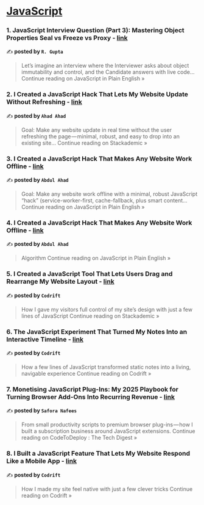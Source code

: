 
<h1><a href=https://medium.com/tag/javascript-development/recommended target="_blank" rel="noopener noreferrer">JavaScript</a></h1>
<h3>1.  JavaScript Interview Question (Part 3): Mastering Object Properties Seal vs Freeze vs Proxy - <a href="https://javascript.plainenglish.io/javascript-interview-question-part-3-mastering-object-properties-seal-vs-freeze-vs-proxy-bfae01fd7285?source=rss------javascript_development-5" target="_blank" rel="noopener noreferrer">link</a></h3>

✍️ **posted by `R. Gupta`**

<blockquote>Let’s imagine an interview where the Interviewer asks about object immutability and control, and the Candidate answers with live code…
Continue reading on JavaScript in Plain English »</blockquote>

<h3>2. I Created a JavaScript Hack That Lets My Website Update Without Refreshing - <a href="https://blog.stackademic.com/i-created-a-javascript-hack-that-lets-my-website-update-without-refreshing-adcbba6ba65e?source=rss------javascript_development-5" target="_blank" rel="noopener noreferrer">link</a></h3>

✍️ **posted by `Ahad Ahad`**

<blockquote>Goal: Make any website update in real time without the user refreshing the page — minimal, robust, and easy to drop into an existing site…
Continue reading on Stackademic »</blockquote>

<h3>3. I Created a JavaScript Hack That Makes Any Website Work Offline - <a href="https://javascript.plainenglish.io/i-created-a-javascript-hack-that-makes-any-website-work-offline-be3dc620b6e2?source=rss------javascript_development-5" target="_blank" rel="noopener noreferrer">link</a></h3>

✍️ **posted by `Abdul Ahad`**

<blockquote>Goal: Make any website work offline with a minimal, robust JavaScript “hack” (service-worker-first, cache-fallback, plus smart content…
Continue reading on JavaScript in Plain English »</blockquote>

<h3>4. I Created a JavaScript Hack That Makes Any Website Work Offline - <a href="https://javascript.plainenglish.io/i-created-a-javascript-hack-that-makes-any-website-work-offline-24d58d998687?source=rss------javascript_development-5" target="_blank" rel="noopener noreferrer">link</a></h3>

✍️ **posted by `Abdul Ahad`**

<blockquote>Algorithm
Continue reading on JavaScript in Plain English »</blockquote>

<h3>5. I Created a JavaScript Tool That Lets Users Drag and Rearrange My Website Layout - <a href="https://blog.stackademic.com/i-created-a-javascript-tool-that-lets-users-drag-and-rearrange-my-website-layout-9e6784660053?source=rss------javascript_development-5" target="_blank" rel="noopener noreferrer">link</a></h3>

✍️ **posted by `Codrift `**

<blockquote>How I gave my visitors full control of my site’s design with just a few lines of JavaScript
Continue reading on Stackademic »</blockquote>

<h3>6. The JavaScript Experiment That Turned My Notes Into an Interactive Timeline - <a href="https://medium.com/codrift/the-javascript-experiment-that-turned-my-notes-into-an-interactive-timeline-7d886b795f19?source=rss------javascript_development-5" target="_blank" rel="noopener noreferrer">link</a></h3>

✍️ **posted by `Codrift `**

<blockquote>How a few lines of JavaScript transformed static notes into a living, navigable experience
Continue reading on Codrift »</blockquote>

<h3>7. Monetising JavaScript Plug-Ins: My 2025 Playbook for Turning Browser Add-Ons Into Recurring Revenue - <a href="https://medium.com/codetodeploy/monetising-javascript-plug-ins-my-2025-playbook-for-turning-browser-add-ons-into-recurring-revenue-7cd5ac4b74c5?source=rss------javascript_development-5" target="_blank" rel="noopener noreferrer">link</a></h3>

✍️ **posted by `Safora Nafees`**

<blockquote>From small productivity scripts to premium browser plug-ins — how I built a subscription business around JavaScript extensions.
Continue reading on CodeToDeploy : The Tech Digest »</blockquote>

<h3>8. I Built a JavaScript Feature That Lets My Website Respond Like a Mobile App - <a href="https://medium.com/codrift/i-built-a-javascript-feature-that-lets-my-website-respond-like-a-mobile-app-25591cbf36ea?source=rss------javascript_development-5" target="_blank" rel="noopener noreferrer">link</a></h3>

✍️ **posted by `Codrift `**

<blockquote>How I made my site feel native with just a few clever tricks
Continue reading on Codrift »</blockquote>

